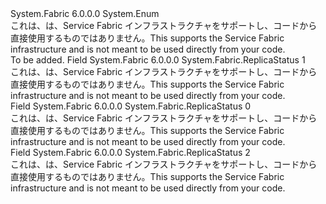 <Type Name="ReplicaStatus" FullName="System.Fabric.ReplicaStatus">
  <TypeSignature Language="C#" Value="public enum ReplicaStatus" />
  <TypeSignature Language="ILAsm" Value=".class public auto ansi sealed ReplicaStatus extends System.Enum" />
  <TypeSignature Language="DocId" Value="T:System.Fabric.ReplicaStatus" />
  <TypeSignature Language="VB.NET" Value="Public Enum ReplicaStatus" />
  <TypeSignature Language="F#" Value="type ReplicaStatus = " />
  <AssemblyInfo>
    <AssemblyName>System.Fabric</AssemblyName>
    <AssemblyVersion>6.0.0.0</AssemblyVersion>
  </AssemblyInfo>
  <Base>
    <BaseTypeName>System.Enum</BaseTypeName>
  </Base>
  <Docs>
    <summary><span data-ttu-id="0b593-101">これは、は、Service Fabric インフラストラクチャをサポートし、コードから直接使用するものではありません。</span><span class="sxs-lookup"><span data-stu-id="0b593-101">This supports the Service Fabric infrastructure and is not meant to be used directly from your code.</span></span></summary>
    <remarks>To be added.</remarks>
  </Docs>
  <Members>
    <Member MemberName="Down">
      <MemberSignature Language="C#" Value="Down" />
      <MemberSignature Language="ILAsm" Value=".field public static literal valuetype System.Fabric.ReplicaStatus Down = int32(1)" />
      <MemberSignature Language="DocId" Value="F:System.Fabric.ReplicaStatus.Down" />
      <MemberSignature Language="VB.NET" Value="Down" />
      <MemberSignature Language="F#" Value="Down = 1" Usage="System.Fabric.ReplicaStatus.Down" />
      <MemberType>Field</MemberType>
      <AssemblyInfo>
        <AssemblyName>System.Fabric</AssemblyName>
        <AssemblyVersion>6.0.0.0</AssemblyVersion>
      </AssemblyInfo>
      <ReturnValue>
        <ReturnType>System.Fabric.ReplicaStatus</ReturnType>
      </ReturnValue>
      <MemberValue>1</MemberValue>
      <Docs>
        <summary><span data-ttu-id="0b593-102">これは、は、Service Fabric インフラストラクチャをサポートし、コードから直接使用するものではありません。</span><span class="sxs-lookup"><span data-stu-id="0b593-102">This supports the Service Fabric infrastructure and is not meant to be used directly from your code.</span></span></summary>
      </Docs>
    </Member>
    <Member MemberName="Invalid">
      <MemberSignature Language="C#" Value="Invalid" />
      <MemberSignature Language="ILAsm" Value=".field public static literal valuetype System.Fabric.ReplicaStatus Invalid = int32(0)" />
      <MemberSignature Language="DocId" Value="F:System.Fabric.ReplicaStatus.Invalid" />
      <MemberSignature Language="VB.NET" Value="Invalid" />
      <MemberSignature Language="F#" Value="Invalid = 0" Usage="System.Fabric.ReplicaStatus.Invalid" />
      <MemberType>Field</MemberType>
      <AssemblyInfo>
        <AssemblyName>System.Fabric</AssemblyName>
        <AssemblyVersion>6.0.0.0</AssemblyVersion>
      </AssemblyInfo>
      <ReturnValue>
        <ReturnType>System.Fabric.ReplicaStatus</ReturnType>
      </ReturnValue>
      <MemberValue>0</MemberValue>
      <Docs>
        <summary><span data-ttu-id="0b593-103">これは、は、Service Fabric インフラストラクチャをサポートし、コードから直接使用するものではありません。</span><span class="sxs-lookup"><span data-stu-id="0b593-103">This supports the Service Fabric infrastructure and is not meant to be used directly from your code.</span></span></summary>
      </Docs>
    </Member>
    <Member MemberName="Up">
      <MemberSignature Language="C#" Value="Up" />
      <MemberSignature Language="ILAsm" Value=".field public static literal valuetype System.Fabric.ReplicaStatus Up = int32(2)" />
      <MemberSignature Language="DocId" Value="F:System.Fabric.ReplicaStatus.Up" />
      <MemberSignature Language="VB.NET" Value="Up" />
      <MemberSignature Language="F#" Value="Up = 2" Usage="System.Fabric.ReplicaStatus.Up" />
      <MemberType>Field</MemberType>
      <AssemblyInfo>
        <AssemblyName>System.Fabric</AssemblyName>
        <AssemblyVersion>6.0.0.0</AssemblyVersion>
      </AssemblyInfo>
      <ReturnValue>
        <ReturnType>System.Fabric.ReplicaStatus</ReturnType>
      </ReturnValue>
      <MemberValue>2</MemberValue>
      <Docs>
        <summary><span data-ttu-id="0b593-104">これは、は、Service Fabric インフラストラクチャをサポートし、コードから直接使用するものではありません。</span><span class="sxs-lookup"><span data-stu-id="0b593-104">This supports the Service Fabric infrastructure and is not meant to be used directly from your code.</span></span></summary>
      </Docs>
    </Member>
  </Members>
</Type>